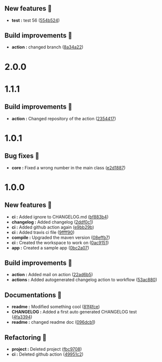 # 
## New features :tada:
- **test :** test 56 ([554b524](https://github.com/zthulj/sample-java-CICD/commit/554b524))
## Build improvements :construction_worker:
- **action :** changed branch ([8a34a22](https://github.com/zthulj/sample-java-CICD/commit/8a34a22))
# 2.0.0
# 1.1.1
## Build improvements :construction_worker:
- **action :** Changed repository of the action ([2354417](https://github.com/zthulj/sample-java-CICD/commit/2354417))
# 1.0.1
## Bug fixes :bug:
- **core :** Fixed a wrong number in the main class ([e2d1887](https://github.com/zthulj/sample-java-CICD/commit/e2d1887))
# 1.0.0
## New features :tada:
- **ci :** Added ignore to CHANGELOG.md ([bf883b4](https://github.com/zthulj/sample-java-CICD/commit/bf883b4))
- **changelog :** Added changelog ([2ddf0c1](https://github.com/zthulj/sample-java-CICD/commit/2ddf0c1))
- **ci :** Added github action again ([e9bb29b](https://github.com/zthulj/sample-java-CICD/commit/e9bb29b))
- **ci :** Added travis ci file ([9ffff90](https://github.com/zthulj/sample-java-CICD/commit/9ffff90))
- **compile :** Upgraded the maven version ([08effb7](https://github.com/zthulj/sample-java-CICD/commit/08effb7))
- **ci :** Created the workspace to work on ([0ac9151](https://github.com/zthulj/sample-java-CICD/commit/0ac9151))
- **app :** Created a sample app ([0bc2a07](https://github.com/zthulj/sample-java-CICD/commit/0bc2a07))
## Build improvements :construction_worker:
- **action :** Added mail on action ([22ad6b5](https://github.com/zthulj/sample-java-CICD/commit/22ad6b5))
- **actions :** Added autogenerated changelog action to workflow ([53ac880](https://github.com/zthulj/sample-java-CICD/commit/53ac880))
## Documentations :page_facing_up:
- **readme :** Modified something cool ([81f4fce](https://github.com/zthulj/sample-java-CICD/commit/81f4fce))
- **CHANGELOG :** Added a first auto generated CHANGELOG test ([4fa3394](https://github.com/zthulj/sample-java-CICD/commit/4fa3394))
- **readme :** changed readme doc ([096dcb1](https://github.com/zthulj/sample-java-CICD/commit/096dcb1))
## Refactoring :repeat:
- **project :** Deleted project ([fbc9708](https://github.com/zthulj/sample-java-CICD/commit/fbc9708))
- **ci :** Deleted github action ([49951c2](https://github.com/zthulj/sample-java-CICD/commit/49951c2))
